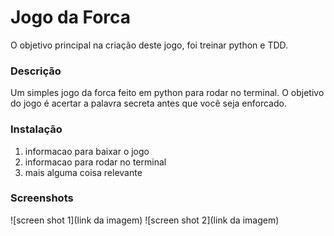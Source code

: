 Jogo da Forca
==============

O objetivo principal na criação deste jogo, foi treinar python e TDD.

### Descrição

Um simples jogo da forca feito em python para rodar no terminal.
O objetivo do jogo é acertar a palavra secreta antes que você seja enforcado.

### Instalação

1. informacao para baixar o jogo
2. informacao para rodar no terminal
3. mais alguma coisa relevante

### Screenshots

![screen shot 1](link da imagem)
![screen shot 2](link da imagem)